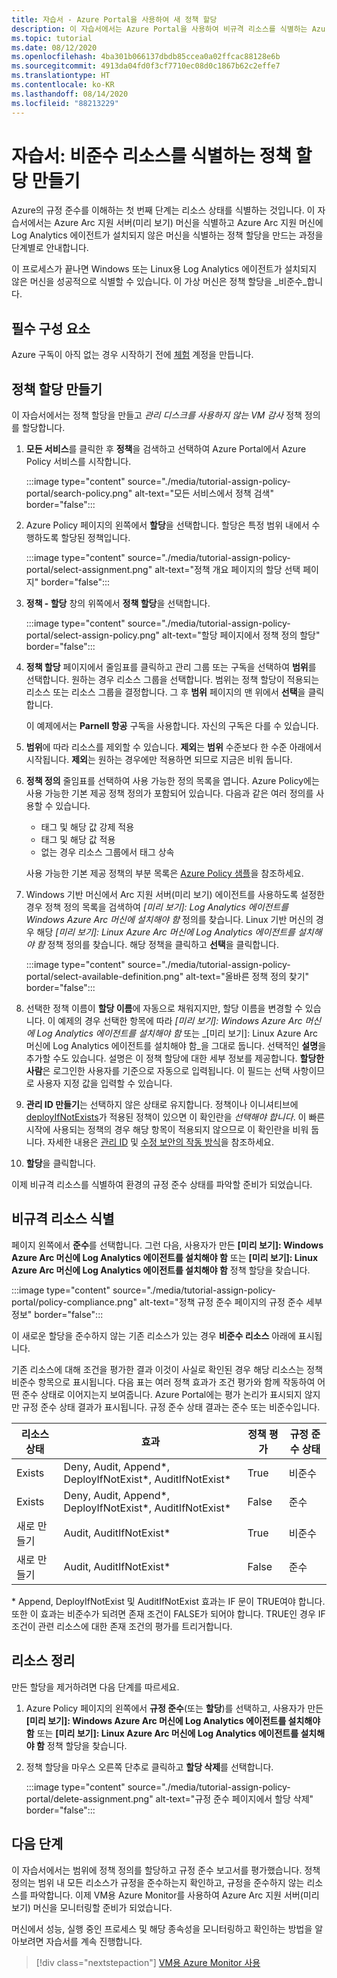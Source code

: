 ```yaml
---
title: 자습서 - Azure Portal을 사용하여 새 정책 할당
description: 이 자습서에서는 Azure Portal을 사용하여 비규격 리소스를 식별하는 Azure Policy 할당을 만듭니다.
ms.topic: tutorial
ms.date: 08/12/2020
ms.openlocfilehash: 4ba301b066137dbdb85ccea0a02ffcac88128e6b
ms.sourcegitcommit: 4913da04fd0f3cf7710ec08d0c1867b62c2effe7
ms.translationtype: HT
ms.contentlocale: ko-KR
ms.lasthandoff: 08/14/2020
ms.locfileid: "88213229"
---
```

# <a name="tutorial-create-a-policy-assignment-to-identify-non-compliant-resources"></a>자습서: 비준수 리소스를 식별하는 정책 할당 만들기

Azure의 규정 준수를 이해하는 첫 번째 단계는 리소스 상태를 식별하는 것입니다.
이 자습서에서는 Azure Arc 지원 서버(미리 보기) 머신을 식별하고 Azure Arc 지원 머신에 Log Analytics 에이전트가 설치되지 않은 머신을 식별하는 정책 할당을 만드는 과정을 단계별로 안내합니다.

이 프로세스가 끝나면 Windows 또는 Linux용 Log Analytics 에이전트가 설치되지 않은 머신을 성공적으로 식별할 수 있습니다. 이 가상 머신은 정책 할당을 _비준수_합니다.

## <a name="prerequisites"></a>필수 구성 요소

Azure 구독이 아직 없는 경우 시작하기 전에 [체험](https://azure.microsoft.com/free/) 계정을 만듭니다.

## <a name="create-a-policy-assignment"></a>정책 할당 만들기

이 자습서에서는 정책 할당을 만들고 _관리 디스크를 사용하지 않는 VM 감사_ 정책 정의를 할당합니다.

1. **모든 서비스**를 클릭한 후 **정책**을 검색하고 선택하여 Azure Portal에서 Azure Policy 서비스를 시작합니다.

   :::image type="content" source="./media/tutorial-assign-policy-portal/search-policy.png" alt-text="모든 서비스에서 정책 검색" border="false":::

1. Azure Policy 페이지의 왼쪽에서 **할당**을 선택합니다. 할당은 특정 범위 내에서 수행하도록 할당된 정책입니다.

   :::image type="content" source="./media/tutorial-assign-policy-portal/select-assignment.png" alt-text="정책 개요 페이지의 할당 선택 페이지" border="false":::

1. **정책 - 할당** 창의 위쪽에서 **정책 할당**을 선택합니다.

   :::image type="content" source="./media/tutorial-assign-policy-portal/select-assign-policy.png" alt-text="할당 페이지에서 정책 정의 할당" border="false":::

1. **정책 할당** 페이지에서 줄임표를 클릭하고 관리 그룹 또는 구독을 선택하여 **범위**를 선택합니다. 원하는 경우 리소스 그룹을 선택합니다. 범위는 정책 할당이 적용되는 리소스 또는 리소스 그룹을 결정합니다. 그 후 **범위** 페이지의 맨 위에서 **선택**을 클릭합니다.

   이 예제에서는 **Parnell 항공** 구독을 사용합니다. 자신의 구독은 다를 수 있습니다.

1. **범위**에 따라 리소스를 제외할 수 있습니다. **제외**는 **범위** 수준보다 한 수준 아래에서 시작됩니다. **제외**는 원하는 경우에만 적용하면 되므로 지금은 비워 둡니다.

1. **정책 정의** 줄임표를 선택하여 사용 가능한 정의 목록을 엽니다. Azure Policy에는 사용 가능한 기본 제공 정책 정의가 포함되어 있습니다. 다음과 같은 여러 정의를 사용할 수 있습니다.

   - 태그 및 해당 값 강제 적용
   - 태그 및 해당 값 적용
   - 없는 경우 리소스 그룹에서 태그 상속

   사용 가능한 기본 제공 정책의 부분 목록은 [Azure Policy 샘플](../../../governance/policy/samples/index.md)을 참조하세요.

1. Windows 기반 머신에서 Arc 지원 서버(미리 보기) 에이전트를 사용하도록 설정한 경우 정책 정의 목록을 검색하여 _\[미리 보기]: Log Analytics 에이전트를 Windows Azure Arc 머신에 설치해야 함_ 정의를 찾습니다. Linux 기반 머신의 경우 해당 _\[미리 보기]: Linux Azure Arc 머신에 Log Analytics 에이전트를 설치해야 함_ 정책 정의를 찾습니다. 해당 정책을 클릭하고 **선택**을 클릭합니다.

   :::image type="content" source="./media/tutorial-assign-policy-portal/select-available-definition.png" alt-text="올바른 정책 정의 찾기" border="false":::

1. 선택한 정책 이름이 **할당 이름**에 자동으로 채워지지만, 할당 이름을 변경할 수 있습니다. 이 예제의 경우 선택한 항목에 따라 _\[미리 보기]: Windows Azure Arc 머신에 Log Analytics 에이전트를 설치해야 함_ 또는 _\[미리 보기]: Linux Azure Arc 머신에 Log Analytics 에이전트를 설치해야 함_을 그대로 둡니다. 선택적인 **설명**을 추가할 수도 있습니다. 설명은 이 정책 할당에 대한 세부 정보를 제공합니다.
   **할당한 사람**은 로그인한 사용자를 기준으로 자동으로 입력됩니다. 이 필드는 선택 사항이므로 사용자 지정 값을 입력할 수 있습니다.

1. **관리 ID 만들기**는 선택하지 않은 상태로 유지합니다. 정책이나 이니셔티브에 [deployIfNotExists](../../../governance/policy/concepts/effects.md#deployifnotexists)가 적용된 정책이 있으면 이 확인란을 _선택해야 합니다_. 이 빠른 시작에 사용되는 정책의 경우 해당 항목이 적용되지 않으므로 이 확인란을 비워 둡니다. 자세한 내용은 [관리 ID](../../../active-directory/managed-identities-azure-resources/overview.md) 및 [수정 보안의 작동 방식](../../../governance/policy/how-to/remediate-resources.md#how-remediation-security-works)을 참조하세요.

1. **할당**을 클릭합니다.

이제 비규격 리소스를 식별하여 환경의 규정 준수 상태를 파악할 준비가 되었습니다.

## <a name="identify-non-compliant-resources"></a>비규격 리소스 식별

페이지 왼쪽에서 **준수**를 선택합니다. 그런 다음, 사용자가 만든 **\[미리 보기]: Windows Azure Arc 머신에 Log Analytics 에이전트를 설치해야 함** 또는 **\[미리 보기]: Linux Azure Arc 머신에 Log Analytics 에이전트를 설치해야 함** 정책 할당을 찾습니다.

:::image type="content" source="./media/tutorial-assign-policy-portal/policy-compliance.png" alt-text="정책 규정 준수 페이지의 규정 준수 세부 정보" border="false":::

이 새로운 할당을 준수하지 않는 기존 리소스가 있는 경우 **비준수 리소스** 아래에 표시됩니다.

기존 리소스에 대해 조건을 평가한 결과 이것이 사실로 확인된 경우 해당 리소스는 정책 비준수 항목으로 표시됩니다. 다음 표는 여러 정책 효과가 조건 평가와 함께 작동하여 어떤 준수 상태로 이어지는지 보여줍니다. Azure Portal에는 평가 논리가 표시되지 않지만 규정 준수 상태 결과가 표시됩니다. 규정 준수 상태 결과는 준수 또는 비준수입니다.

| **리소스 상태** | **효과** | **정책 평가** | **규정 준수 상태** |
| --- | --- | --- | --- |
| Exists | Deny, Audit, Append\*, DeployIfNotExist\*, AuditIfNotExist\* | True | 비준수 |
| Exists | Deny, Audit, Append\*, DeployIfNotExist\*, AuditIfNotExist\* | False | 준수 |
| 새로 만들기 | Audit, AuditIfNotExist\* | True | 비준수 |
| 새로 만들기 | Audit, AuditIfNotExist\* | False | 준수 |

\* Append, DeployIfNotExist 및 AuditIfNotExist 효과는 IF 문이 TRUE여야 합니다.
또한 이 효과는 비준수가 되려면 존재 조건이 FALSE가 되어야 합니다. TRUE인 경우 IF 조건이 관련 리소스에 대한 존재 조건의 평가를 트리거합니다.

## <a name="clean-up-resources"></a>리소스 정리

만든 할당을 제거하려면 다음 단계를 따르세요.

1. Azure Policy 페이지의 왼쪽에서 **규정 준수**(또는 **할당**)를 선택하고, 사용자가 만든 **\[미리 보기]: Windows Azure Arc 머신에 Log Analytics 에이전트를 설치해야 함** 또는 **\[미리 보기]: Linux Azure Arc 머신에 Log Analytics 에이전트를 설치해야 함** 정책 할당을 찾습니다.

1. 정책 할당을 마우스 오른쪽 단추로 클릭하고 **할당 삭제**를 선택합니다.

   :::image type="content" source="./media/tutorial-assign-policy-portal/delete-assignment.png" alt-text="규정 준수 페이지에서 할당 삭제" border="false":::

## <a name="next-steps"></a>다음 단계

이 자습서에서는 범위에 정책 정의를 할당하고 규정 준수 보고서를 평가했습니다.
정책 정의는 범위 내 모든 리소스가 규정을 준수하는지 확인하고, 규정을 준수하지 않는 리소스를 파악합니다. 이제 VM용 Azure Monitor를 사용하여 Azure Arc 지원 서버(미리 보기) 머신을 모니터링할 준비가 되었습니다.

머신에서 성능, 실행 중인 프로세스 및 해당 종속성을 모니터링하고 확인하는 방법을 알아보려면 자습서를 계속 진행합니다.

> [!div class="nextstepaction"]
> [VM용 Azure Monitor 사용](tutorial-enable-vm-insights.md)